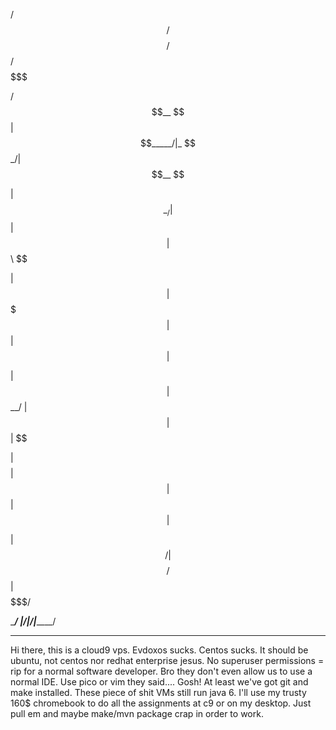   /$$$$$$  /$$$$$$$$ /$$$$$$ /$$$$$$$ 
  
 /$$__  $$| $$_____/|_  $$_/| $$__  $$
 
| $$  \__/| $$        | $$  | $$  \ $$

| $$      | $$$$$     | $$  | $$  | $$

| $$      | $$__/     | $$  | $$  | $$

| $$    $$| $$        | $$  | $$  | $$

|  $$$$$$/| $$$$$$$$ /$$$$$$| $$$$$$$/

 \______/ |________/|______/|_______/ 
 
--------------------------------------

Hi there, this is a cloud9 vps. Evdoxos sucks. Centos sucks. It should be ubuntu,
not centos nor redhat enterprise jesus. No superuser permissions = rip for a
normal software developer. Bro they don't even allow us to use a normal IDE.
Use pico or vim they said.... Gosh! At least we've got git and make installed.
These piece of shit VMs still run java 6. I'll use my trusty 160$ chromebook
to do all the assignments at c9 or on my desktop. Just pull em and maybe
make/mvn package crap in order to work.
